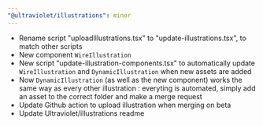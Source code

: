 ```yaml
---
"@ultraviolet/illustrations": minor
---
```

- Rename script "uploadIllustrations.tsx" to "update-illustrations.tsx", to match other scripts
- New component `WireIllustration`
- New script "update-illustration-components.tsx" to automatically update `WireIllustration` and `DynamicIllustration` when new assets are added
- Now `DynamicIllustration` (as well as the new component) works the same way as every other illustration : everyting is automated, simply add an asset to the correct folder and make a merge request
- Update Github action to upload illustration when merging on beta
- Update Ultraviolet/illustrations readme